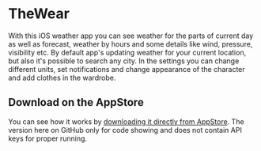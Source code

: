 # TheWear
With this iOS weather app you can see weather for the parts of current day as well as forecast, weather by hours and some details like wind, pressure, visibility etc. By default app's updating weather for your current location, but also it's possible to search any city. In the settings you can change different units, set notifications and change appearance of the character and add clothes in the wardrobe.

## Download on the AppStore
You can see how it works by [downloading it directly from AppStore](https://apps.apple.com/ru/app/thewear/id1481102346?l=en). The version here on GitHub only for code showing and does not contain API keys for proper running.
